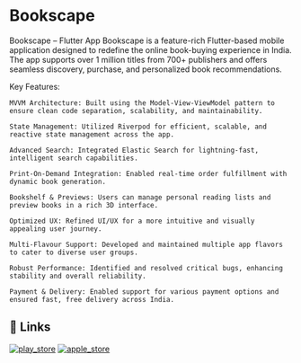 
# Bookscape

Bookscape – Flutter App
Bookscape is a feature-rich Flutter-based mobile application designed to redefine the online book-buying experience in India. The app supports over 1 million titles from 700+ publishers and offers seamless discovery, purchase, and personalized book recommendations.

Key Features:

    MVVM Architecture: Built using the Model-View-ViewModel pattern to ensure clean code separation, scalability, and maintainability.

    State Management: Utilized Riverpod for efficient, scalable, and reactive state management across the app.

    Advanced Search: Integrated Elastic Search for lightning-fast, intelligent search capabilities.

    Print-On-Demand Integration: Enabled real-time order fulfillment with dynamic book generation.

    Bookshelf & Previews: Users can manage personal reading lists and preview books in a rich 3D interface.

    Optimized UX: Refined UI/UX for a more intuitive and visually appealing user journey.

    Multi-Flavour Support: Developed and maintained multiple app flavors to cater to diverse user groups.

    Robust Performance: Identified and resolved critical bugs, enhancing stability and overall reliability.

    Payment & Delivery: Enabled support for various payment options and ensured fast, free delivery across India.

## 🔗 Links
[![play_store](https://bookscape.com/_next/image?url=%2F_next%2Fstatic%2Fmedia%2Fgoogleplaystore.c9753875.png&w=384&q=75)](https://play.google.com/store/apps/details?id=com.bookscape)
[![apple_store](https://bookscape.com/_next/image?url=%2F_next%2Fstatic%2Fmedia%2FDownload_on_the_App_Store_Badge.6891a18d.png&w=384&q=75)](https://apps.apple.com/in/app/bookscape-top-online-bookshop/id6450527680)


